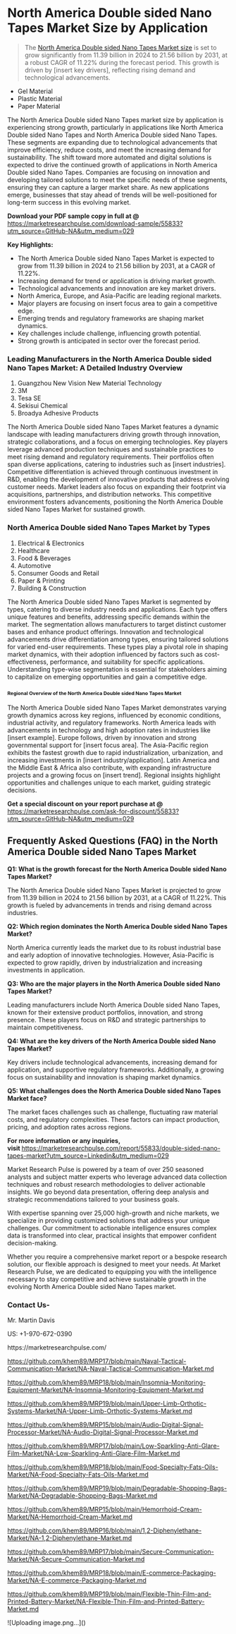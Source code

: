 <h1>North America Double sided Nano Tapes Market&nbsp;Size by Application</h1><blockquote><p>The <a href="https://marketresearchpulse.com/download-sample/55833?utm_source=GitHub-NA&amp;utm_medium=029">North America Double sided Nano Tapes Market size</a> is set to grow significantly from 11.39 billion in 2024 to 21.56 billion by 2031, at a robust CAGR of 11.22% during the forecast period. This growth is driven by [insert key drivers], reflecting rising demand and technological advancements.</p></blockquote><ul><li>Gel Material <li> Plastic Material <li> Paper Material</li></ul><p>The North America Double sided Nano Tapes market size by application is experiencing strong growth, particularly in applications like North America Double sided Nano Tapes and North America Double sided Nano Tapes. These segments are expanding due to technological advancements that improve efficiency, reduce costs, and meet the increasing demand for sustainability. The shift toward more automated and digital solutions is expected to drive the continued growth of applications in North America Double sided Nano Tapes. Companies are focusing on innovation and developing tailored solutions to meet the specific needs of these segments, ensuring they can capture a larger market share. As new applications emerge, businesses that stay ahead of trends will be well-positioned for long-term success in this evolving market.</p><p><strong>Download your PDF sample copy in full at @ </strong><a href="https://marketresearchpulse.com/download-sample/55833?utm_source=GitHub-NA&amp;utm_medium=029">https://marketresearchpulse.com/download-sample/55833?utm_source=GitHub-NA&amp;utm_medium=029</a></p><p><strong>Key Highlights: </strong></p><ul><li>The North America Double sided Nano Tapes Market is expected to grow from 11.39 billion in 2024 to 21.56 billion by 2031, at a CAGR of 11.22%.</li><li>Increasing demand for trend or application is driving market growth.</li><li>Technological advancements and innovation are key market drivers.</li><li>North America, Europe, and Asia-Pacific are leading regional markets.</li><li>Major players are focusing on insert focus area to gain a competitive edge.</li><li>Emerging trends and regulatory frameworks are shaping market dynamics.</li><li>Key challenges include challenge, influencing growth potential.</li><li>Strong growth is anticipated in sector over the forecast period.</li></ul><h3>Leading Manufacturers in the North America Double sided Nano Tapes Market: A Detailed Industry Overview</h3><ol><li>Guangzhou New Vision New Material Technology</li><li>3M</li><li>Tesa SE</li><li>Sekisui Chemical</li><li>Broadya Adhesive Products</li></ol><div class="flex max-w-full flex-col flex-grow"><div class="min-h-8 text-message flex w-full flex-col items-end gap-2 whitespace-normal break-words [.text-message+&amp;]:mt-5" dir="auto" data-message-author-role="assistant" data-message-id="fd8432e4-4910-450d-b182-61b7bfb0a01f" data-message-model-slug="gpt-4o"><div class="flex w-full flex-col gap-1 empty:hidden first:pt-[3px]"><div class="markdown prose w-full break-words dark:prose-invert light"><p>The North America Double sided Nano Tapes Market features a dynamic landscape with leading manufacturers driving growth through innovation, strategic collaborations, and a focus on emerging technologies. Key players leverage advanced production techniques and sustainable practices to meet rising demand and regulatory requirements. Their portfolios often span diverse applications, catering to industries such as [insert industries]. Competitive differentiation is achieved through continuous investment in R&amp;D, enabling the development of innovative products that address evolving customer needs. Market leaders also focus on expanding their footprint via acquisitions, partnerships, and distribution networks. This competitive environment fosters advancements, positioning the North America Double sided Nano Tapes Market for sustained growth.</p></div></div></div></div><h3>North America Double sided Nano Tapes Market by Types</h3><ol><li>Electrical & Electronics <li> Healthcare <li> Food & Beverages <li> Automotive <li> Consumer Goods and Retail <li> Paper & Printing <li> Building & Construction</li></ol><div class="flex max-w-full flex-col flex-grow"><div class="min-h-8 text-message flex w-full flex-col items-end gap-2 whitespace-normal break-words [.text-message+&amp;]:mt-5" dir="auto" data-message-author-role="assistant" data-message-id="084470be-0bb7-4664-bddf-5156b4f41249" data-message-model-slug="gpt-4o-mini"><div class="flex w-full flex-col gap-1 empty:hidden first:pt-[3px]"><div class="markdown prose w-full break-words dark:prose-invert light"><p>The North America Double sided Nano Tapes Market is segmented by types, catering to diverse industry needs and applications. Each type offers unique features and benefits, addressing specific demands within the market. The segmentation allows manufacturers to target distinct customer bases and enhance product offerings. Innovation and technological advancements drive differentiation among types, ensuring tailored solutions for varied end-user requirements. These types play a pivotal role in shaping market dynamics, with their adoption influenced by factors such as cost-effectiveness, performance, and suitability for specific applications. Understanding type-wise segmentation is essential for stakeholders aiming to capitalize on emerging opportunities and gain a competitive edge.</p></div></div></div></div><h3><span style="font-size: 11px;">Regional Overview of the North America Double sided Nano Tapes Market</span></h3><div class="flex max-w-full flex-col flex-grow"><div class="min-h-8 text-message flex w-full flex-col items-end gap-2 whitespace-normal break-words [.text-message+&amp;]:mt-5" dir="auto" data-message-author-role="assistant" data-message-id="e9038762-ce64-4e30-91c9-9bd413514231" data-message-model-slug="gpt-4o-mini"><div class="flex w-full flex-col gap-1 empty:hidden first:pt-[3px]"><div class="markdown prose w-full break-words dark:prose-invert light"><p>The North America Double sided Nano Tapes Market demonstrates varying growth dynamics across key regions, influenced by economic conditions, industrial activity, and regulatory frameworks. North America leads with advancements in technology and high adoption rates in industries like [insert example]. Europe follows, driven by innovation and strong governmental support for [insert focus area]. The Asia-Pacific region exhibits the fastest growth due to rapid industrialization, urbanization, and increasing investments in [insert industry/application]. Latin America and the Middle East &amp; Africa also contribute, with expanding infrastructure projects and a growing focus on [insert trend]. Regional insights highlight opportunities and challenges unique to each market, guiding strategic decisions.</p></div></div></div></div><p><strong>Get a special discount on your report purchase at @ </strong><a href="https://marketresearchpulse.com/ask-for-discount/55833?utm_source=GitHub-NA&amp;utm_medium=029">https://marketresearchpulse.com/ask-for-discount/55833?utm_source=GitHub-NA&amp;utm_medium=029</a></p><h2>Frequently Asked Questions (FAQ) in the North America Double sided Nano Tapes Market</h2><p><strong>Q1: What is the growth forecast for the North America Double sided Nano Tapes Market?</strong></p><p>The North America Double sided Nano Tapes Market is projected to grow from 11.39 billion in 2024 to 21.56 billion by 2031, at a CAGR of 11.22%. This growth is fueled by advancements in trends and rising demand across industries.</p><p><strong>Q2: Which region dominates the North America Double sided Nano Tapes Market?</strong></p><p>North America currently leads the market due to its robust industrial base and early adoption of innovative technologies. However, Asia-Pacific is expected to grow rapidly, driven by industrialization and increasing investments in application.</p><p><strong>Q3: Who are the major players in the North America Double sided Nano Tapes Market?</strong></p><p>Leading manufacturers include North America Double sided Nano Tapes, known for their extensive product portfolios, innovation, and strong presence. These players focus on R&amp;D and strategic partnerships to maintain competitiveness.</p><p><strong>Q4: What are the key drivers of the North America Double sided Nano Tapes Market?</strong></p><p>Key drivers include technological advancements, increasing demand for application, and supportive regulatory frameworks. Additionally, a growing focus on sustainability and innovation is shaping market dynamics.</p><p><strong>Q5: What challenges does the North America Double sided Nano Tapes Market face?</strong></p><p>The market faces challenges such as challenge, fluctuating raw material costs, and regulatory complexities. These factors can impact production, pricing, and adoption rates across regions.</p><p><strong>For more information or any inquiries, visit&nbsp;</strong><a href="https://marketresearchpulse.com/report/55833/double-sided-nano-tapes-market?utm_source=Linkedin&utm_medium=029">https://marketresearchpulse.com/report/55833/double-sided-nano-tapes-market?utm_source=Linkedin&utm_medium=029</a></p><p>Market Research Pulse is powered by a team of over 250 seasoned analysts and subject matter experts who leverage advanced data collection techniques and robust research methodologies to deliver actionable insights. We go beyond data presentation, offering deep analysis and strategic recommendations tailored to your business goals.</p><p>With expertise spanning over 25,000 high-growth and niche markets, we specialize in providing customized solutions that address your unique challenges. Our commitment to actionable intelligence ensures complex data is transformed into clear, practical insights that empower confident decision-making.</p><p>Whether you require a comprehensive market report or a bespoke research solution, our flexible approach is designed to meet your needs. At Market Research Pulse, we are dedicated to equipping you with the intelligence necessary to stay competitive and achieve sustainable growth in the evolving North America Double sided Nano Tapes market.</p><h3><strong>Contact Us-</strong></h3><p>Mr. Martin Davis</p><p>US: +1-970-672-0390</p><p>https://marketresearchpulse.com/</p><p><a href="https://github.com/khem89/MRP17/blob/main/Naval-Tactical-Communication-Market/NA-Naval-Tactical-Communication-Market.md">https://github.com/khem89/MRP17/blob/main/Naval-Tactical-Communication-Market/NA-Naval-Tactical-Communication-Market.md</a></p><p><a href="https://github.com/khem89/MRP18/blob/main/Insomnia-Monitoring-Equipment-Market/NA-Insomnia-Monitoring-Equipment-Market.md">https://github.com/khem89/MRP18/blob/main/Insomnia-Monitoring-Equipment-Market/NA-Insomnia-Monitoring-Equipment-Market.md</a></p><p><a href="https://github.com/khem89/MRP19/blob/main/Upper-Limb-Orthotic-Systems-Market/NA-Upper-Limb-Orthotic-Systems-Market.md">https://github.com/khem89/MRP19/blob/main/Upper-Limb-Orthotic-Systems-Market/NA-Upper-Limb-Orthotic-Systems-Market.md</a></p><p><a href="https://github.com/khem89/MRP15/blob/main/Audio-Digital-Signal-Processor-Market/NA-Audio-Digital-Signal-Processor-Market.md">https://github.com/khem89/MRP15/blob/main/Audio-Digital-Signal-Processor-Market/NA-Audio-Digital-Signal-Processor-Market.md</a></p><p><a href="https://github.com/khem89/MRP17/blob/main/Low-Sparkling-Anti-Glare-Film-Market/NA-Low-Sparkling-Anti-Glare-Film-Market.md">https://github.com/khem89/MRP17/blob/main/Low-Sparkling-Anti-Glare-Film-Market/NA-Low-Sparkling-Anti-Glare-Film-Market.md</a></p><p><a href="https://github.com/khem89/MRP18/blob/main/Food-Specialty-Fats-Oils-Market/NA-Food-Specialty-Fats-Oils-Market.md">https://github.com/khem89/MRP18/blob/main/Food-Specialty-Fats-Oils-Market/NA-Food-Specialty-Fats-Oils-Market.md</a></p><p><a href="https://github.com/khem89/MRP19/blob/main/Degradable-Shopping-Bags-Market/NA-Degradable-Shopping-Bags-Market.md">https://github.com/khem89/MRP19/blob/main/Degradable-Shopping-Bags-Market/NA-Degradable-Shopping-Bags-Market.md</a></p><p><a href="https://github.com/khem89/MRP15/blob/main/Hemorrhoid-Cream-Market/NA-Hemorrhoid-Cream-Market.md">https://github.com/khem89/MRP15/blob/main/Hemorrhoid-Cream-Market/NA-Hemorrhoid-Cream-Market.md</a></p><p><a href="https://github.com/khem89/MRP16/blob/main/1,2-Diphenylethane-Market/NA-1,2-Diphenylethane-Market.md">https://github.com/khem89/MRP16/blob/main/1,2-Diphenylethane-Market/NA-1,2-Diphenylethane-Market.md</a></p><p><a href="https://github.com/khem89/MRP17/blob/main/Secure-Communication-Market/NA-Secure-Communication-Market.md">https://github.com/khem89/MRP17/blob/main/Secure-Communication-Market/NA-Secure-Communication-Market.md</a></p><p><a href="https://github.com/khem89/MRP18/blob/main/E-commerce-Packaging-Market/NA-E-commerce-Packaging-Market.md">https://github.com/khem89/MRP18/blob/main/E-commerce-Packaging-Market/NA-E-commerce-Packaging-Market.md</a></p><p><a href="https://github.com/khem89/MRP19/blob/main/Flexible-Thin-Film-and-Printed-Battery-Market/NA-Flexible-Thin-Film-and-Printed-Battery-Market.md">https://github.com/khem89/MRP19/blob/main/Flexible-Thin-Film-and-Printed-Battery-Market/NA-Flexible-Thin-Film-and-Printed-Battery-Market.md</a></p>
![Uploading image.png…]()
